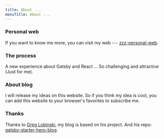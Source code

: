 ```yaml
---
title: About ...
menuTitle: About ...
---
```


### Personal web
If you want to know me more, you can visit my web --- [zzz-personal-web](https://www.yibozhang.site).

### The process
A new experience about Gatsby and React ... So challenging and attractive (Just for me).

### About blog
I will release my ideas on this website. So if you think my idea is cool, you can add this website to your browser's favorites to subscribe me.

### Thanks
Thanks to [Greg Lobinski](https://www.greglobinski.com), my blog is based on his project. And his repo: [gatsby-starter-hero-blog](https://github.com/greglobinski/gatsby-starter-hero-blog).
